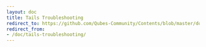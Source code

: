 ```yaml
---
layout: doc
title: Tails Troubleshooting
redirect_to: https://github.com/Qubes-Community/Contents/blob/master/docs/troubleshooting/tails-troubleshooting.md
redirect_from:
- /doc/tails-troubleshooting/
---
```



